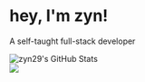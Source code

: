 # hey, I'm zyn!
A self-taught full-stack developer


![zyn29's GitHub Stats](https://github-readme-stats.vercel.app/api?username=zyn29&show_icons=true&theme=dark)     
![](https://komarev.com/ghpvc/?username=zyn29)
